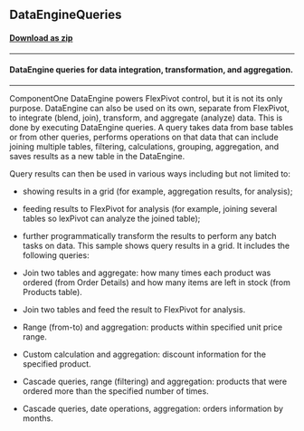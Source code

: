 ## DataEngineQueries
#### [Download as zip](https://grapecity.github.io/DownGit/#/home?url=https://github.com/GrapeCity/ComponentOne-WinForms-Samples/tree/master/NetFramework\FlexPivot\CS\DataEngineQueries)
____
#### DataEngine queries for data integration, transformation, and aggregation.
____
ComponentOne DataEngine powers FlexPivot control, but it is not its only purpose.
DataEngine can also be used on its own, separate from FlexPivot, to integrate (blend, join), transform, and aggregate (analyze) data.
This is done by executing DataEngine queries. A query takes data from base tables or from other queries,
performs operations on that data that can include joining multiple tables, filtering, calculations, grouping, aggregation, and saves results as a new table in the DataEngine.

Query results can then be used in various ways including but not limited to:

* showing results in a grid (for example, aggregation results, for analysis);
* feeding results to FlexPivot for analysis (for example, joining several tables so lexPivot can analyze the joined table);
* further programmatically transform the results to perform any batch tasks on data.
This sample shows query results in a grid. It includes the following queries:

* Join two tables and aggregate: how many times each product was ordered (from Order Details) and how many items are left in stock (from Products table).
* Join two tables and feed the result to FlexPivot for analysis.
* Range (from-to) and aggregation: products within specified unit price range.
* Custom calculation and aggregation: discount information for the specified product.
* Cascade queries, range (filtering) and aggregation: products that were ordered more than the specified number of times.
* Cascade queries, date operations, aggregation: orders information by months.
